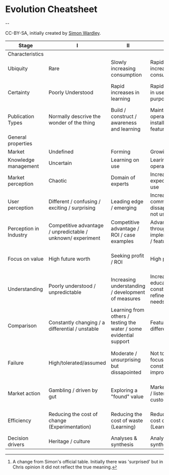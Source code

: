 # Evolution Cheatsheet
--

CC-BY-SA, initially created by [Simon Wardley](https://blog.gardeviance.org/2016/04/whats-in-wardley-map-and-need-for-cheat.html).





| Stage | I | II | III | IV |
|---|---|---|---|---|
| Characteristics
|Ubiquity|Rare|Slowly increasing consumption|Rapidly increasing consumption|Widespread and stabilising|
|Certainty|Poorly Understood|Rapid increases in learning|Rapid increases in use/fit for purpose|Commonly understood in terms of use|
|Publication Types|Normally descrive the wonder of the thing|Build / construct / awareness and learning|Maintenance / operations / installation / features|Focused on Use|
| General properties
|Market|Undefined|Forming|Growing|Mature|
|Knowledge management|Uncertain|Learning on use|Learing on operation| Known / accepted|
|Market perception|Chaotic|Domain of experts|Increasing expectation of use| Ordered / trivial |
|User perception|Different / confusing / exciting / surprising | Leading edge / emerging | Increasingly common, dissapointed if not used | Standard / expected |
|Perception in Industry| Competitive advantage / unpredictable / unknown/ experiment | Competitive advantage / ROI / case examples | Advantage through implementation / features | Cost of doing business |
|Focus on value|  High future worth | Seeking profit / ROI | High profitability | High volume / reducing margin |
|Understanding|  Poorly understood / unpredictable | Increasing understanding / development of measures | Increasing education / constant refinement of needs/measures | Believed to be well defined / stable / measurable |
|Comparison|Constantly changing / a differential / unstable |Learning from others / testing the water / some evidential support | Feature difference | Essential / operational advantage |
|Failure|High/tolerated/assumed | Moderate / unsurprising but dissapointed| Not tolerated/ focus on constant improvement | Operational efficiency and shocked[^1] by failure |
|Market action| Gambling / driven by gut | Exploring a "found" value | Market analysis / listening to customers | Metric driven / build what is needed |
|Efficiency| Reducing the cost of change (Experimentation) | Reducing the cost of waste (Learning) | Reducing the cost of waste (Learning) | Reducing cost of deviation (Volume) |
|Decision drivers| Heritage / culture | Analyses & synthesis | Analyses & synthesis | Previous experience 





[^1]: A change from Simon's official table. Initially there was 'surprised' but in Chris opinion it did not reflect the true meaning.

